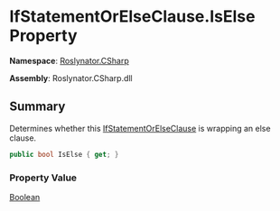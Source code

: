 # IfStatementOrElseClause\.IsElse Property

**Namespace**: [Roslynator.CSharp](../../README.md)

**Assembly**: Roslynator\.CSharp\.dll

## Summary

Determines whether this [IfStatementOrElseClause](../README.md) is wrapping an else clause\.

```csharp
public bool IsElse { get; }
```

### Property Value

[Boolean](https://docs.microsoft.com/en-us/dotnet/api/system.boolean)

